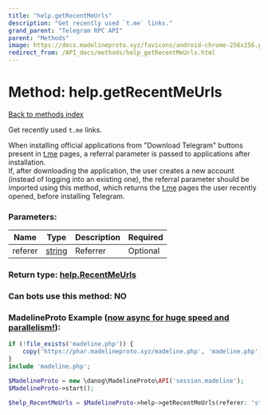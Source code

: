 ```yaml
---
title: "help.getRecentMeUrls"
description: "Get recently used `t.me` links."
grand_parent: "Telegram RPC API"
parent: "Methods"
image: https://docs.madelineproto.xyz/favicons/android-chrome-256x256.png
redirect_from: /API_docs/methods/help_getRecentMeUrls.html
---
```

# Method: help.getRecentMeUrls
[Back to methods index](index.html)



Get recently used `t.me` links.

When installing official applications from "Download Telegram" buttons present in [t.me](https://t.me) pages, a referral parameter is passed to applications after installation.  
If, after downloading the application, the user creates a new account (instead of logging into an existing one), the referral parameter should be imported using this method, which returns the [t.me](https://t.me) pages the user recently opened, before installing Telegram.

### Parameters:

| Name     |    Type       | Description | Required |
|----------|---------------|-------------|----------|
|referer|[string](/API_docs/types/string.html) | Referrer | Optional|


### Return type: [help.RecentMeUrls](/API_docs/types/help.RecentMeUrls.html)

### Can bots use this method: **NO**


### MadelineProto Example ([now async for huge speed and parallelism!](https://docs.madelineproto.xyz/docs/ASYNC.html)):


```php
if (!file_exists('madeline.php')) {
    copy('https://phar.madelineproto.xyz/madeline.php', 'madeline.php');
}
include 'madeline.php';

$MadelineProto = new \danog\MadelineProto\API('session.madeline');
$MadelineProto->start();

$help_RecentMeUrls = $MadelineProto->help->getRecentMeUrls(referer: 'string', );
```

